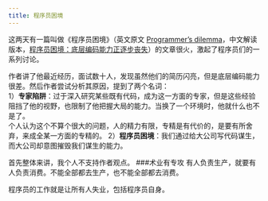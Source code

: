 ```yaml
---
title: 程序员困境
---
```


这两天有一篇叫做《程序员困境》（英文原文 [Programmer’s dilemma](https://medium.com/i-m-h-o/231d7499a75)，中文解读版本，[程序员困境：底层编码能力正逐步丧失](http://www.csdn.net/article/2013-08-19/2816613-Programmer%E2%80%99s-dilemma)）的文章很火，激起了程序员们的一系列讨论。

作者讲了他最近经历，面试数十人，发现虽然他们的简历闪亮，但是底层编码能力很差。然后作者尝试分析其原因，提到了两个名词：  
1）**专家陷阱**：过于深入研究某些既有代码，成为这一方面的专家，但是这些经验阻挡了他的视野，也限制了他把握大局的能力。当换了一个环境时，他就什么也不是了。  
个人认为这个不算个很大的问题，人的精力有限，专精是有代价的，是要有所舍弃，来成全某一方面的专精的。
2）**程序员困境**：我们通过给大公司写代码谋生，而大公司却意图摧毁我们谋生的能力。

首先整体来讲，我个人不支持作者观点。 ###术业有专攻
有人负责生产，就要有人负责消费。不能全部都去生产，也不能全部都去消费。

程序员的工作就是让所有人失业，包括程序员自身。
